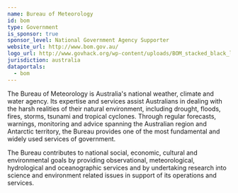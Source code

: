 ```yaml
---
name: Bureau of Meteorology
id: bom
type: Government
is_sponsor: true
sponsor_level: National Government Agency Supporter
website_url: http://www.bom.gov.au/
logo_url: http://www.govhack.org/wp-content/uploads/BOM_stacked_black_large-300x204.png
jurisdiction: australia
dataportals:
  - bom
---
```


The Bureau of Meteorology is Australia's national weather, climate and water agency. Its expertise and services assist Australians in dealing with the harsh realities of their natural environment, including drought, floods, fires, storms, tsunami and tropical cyclones. Through regular forecasts, warnings, monitoring and advice spanning the Australian region and Antarctic territory, the Bureau provides one of the most fundamental and widely used services of government.

The Bureau contributes to national social, economic, cultural and environmental goals by providing observational, meteorological, hydrological and oceanographic services and by undertaking research into science and environment related issues in support of its operations and services.
